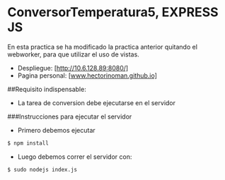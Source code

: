 # ConversorTemperatura5, EXPRESS JS

En esta practica se ha modificado la practica anterior quitando el webworker, para que utilizar el uso de vistas.

- Despliegue: [http://10.6.128.89:8080/]
- Pagina personal: [www.hectorinoman.github.io]


##Requisito indispensable:
* La tarea de conversion debe ejecutarse en el servidor


###Instrucciones para ejecutar el servidor
- Primero debemos ejecutar
 ```sh
$ npm install

```

- Luego debemos correr el servidor con:

 ```sh
$ sudo nodejs index.js

```



